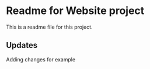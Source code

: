 # Readme for Website project

This is a readme file for this project.

## Updates

Adding changes for example
